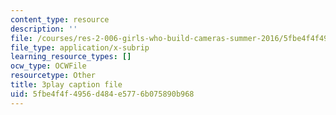 ```yaml
---
content_type: resource
description: ''
file: /courses/res-2-006-girls-who-build-cameras-summer-2016/5fbe4f4f4956d484e5776b075890b968_A4IC92HVLLU.srt
file_type: application/x-subrip
learning_resource_types: []
ocw_type: OCWFile
resourcetype: Other
title: 3play caption file
uid: 5fbe4f4f-4956-d484-e577-6b075890b968
---
```

